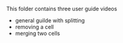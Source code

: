 This folder contains three user guide videos
* general guilde with splitting
* removing a cell
* merging two cells
